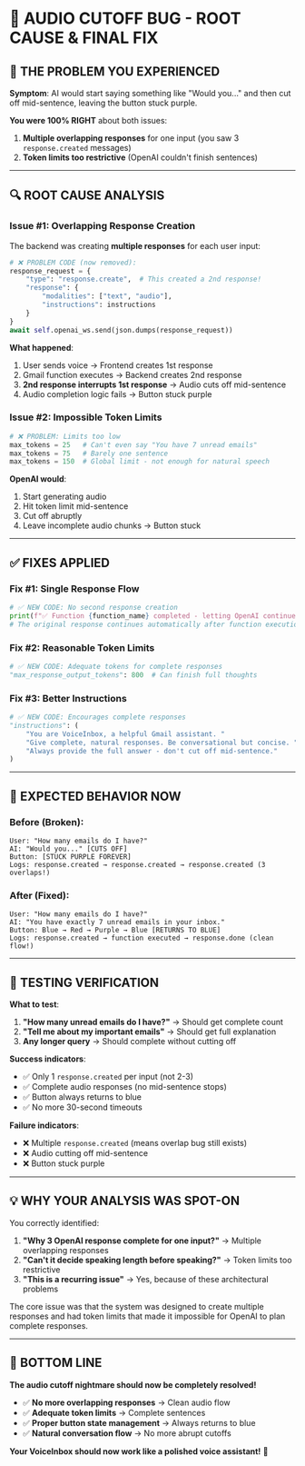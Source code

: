 # 🚨 AUDIO CUTOFF BUG - ROOT CAUSE & FINAL FIX

## 🎯 **THE PROBLEM YOU EXPERIENCED**

**Symptom**: AI would start saying something like "Would you..." and then cut off mid-sentence, leaving the button stuck purple.

**You were 100% RIGHT** about both issues:
1. **Multiple overlapping responses** for one input (you saw 3 `response.created` messages)
2. **Token limits too restrictive** (OpenAI couldn't finish sentences)

---

## 🔍 **ROOT CAUSE ANALYSIS**

### **Issue #1: Overlapping Response Creation**
The backend was creating **multiple responses** for each user input:

```python
# ❌ PROBLEM CODE (now removed):
response_request = {
    "type": "response.create",  # This created a 2nd response!
    "response": {
        "modalities": ["text", "audio"],
        "instructions": instructions
    }
}
await self.openai_ws.send(json.dumps(response_request))
```

**What happened**:
1. User sends voice → Frontend creates 1st response
2. Gmail function executes → Backend creates 2nd response  
3. **2nd response interrupts 1st response** → Audio cuts off mid-sentence
4. Audio completion logic fails → Button stuck purple

### **Issue #2: Impossible Token Limits**
```python
# ❌ PROBLEM: Limits too low
max_tokens = 25   # Can't even say "You have 7 unread emails"
max_tokens = 75   # Barely one sentence
max_tokens = 150  # Global limit - not enough for natural speech
```

**OpenAI would**:
1. Start generating audio
2. Hit token limit mid-sentence  
3. Cut off abruptly
4. Leave incomplete audio chunks → Button stuck

---

## ✅ **FIXES APPLIED**

### **Fix #1: Single Response Flow**
```python
# ✅ NEW CODE: No second response creation
print(f"✅ Function {function_name} completed - letting OpenAI continue with original response")
# The original response continues automatically after function execution
```

### **Fix #2: Reasonable Token Limits**
```python
# ✅ NEW CODE: Adequate tokens for complete responses
"max_response_output_tokens": 800  # Can finish full thoughts
```

### **Fix #3: Better Instructions**  
```python
# ✅ NEW CODE: Encourages complete responses
"instructions": (
    "You are VoiceInbox, a helpful Gmail assistant. "
    "Give complete, natural responses. Be conversational but concise. "
    "Always provide the full answer - don't cut off mid-sentence."
)
```

---

## 🎯 **EXPECTED BEHAVIOR NOW**

### **Before (Broken)**:
```
User: "How many emails do I have?"
AI: "Would you..." [CUTS OFF]
Button: [STUCK PURPLE FOREVER]
Logs: response.created → response.created → response.created (3 overlaps!)
```

### **After (Fixed)**:
```
User: "How many emails do I have?"  
AI: "You have exactly 7 unread emails in your inbox."
Button: Blue → Red → Purple → Blue [RETURNS TO BLUE]
Logs: response.created → function executed → response.done (clean flow!)
```

---

## 🧪 **TESTING VERIFICATION**

**What to test**:
1. **"How many unread emails do I have?"** → Should get complete count
2. **"Tell me about my important emails"** → Should get full explanation  
3. **Any longer query** → Should complete without cutting off

**Success indicators**:
- ✅ Only 1 `response.created` per input (not 2-3)
- ✅ Complete audio responses (no mid-sentence stops)
- ✅ Button always returns to blue
- ✅ No more 30-second timeouts

**Failure indicators**:
- ❌ Multiple `response.created` (means overlap bug still exists)
- ❌ Audio cutting off mid-sentence
- ❌ Button stuck purple

---

## 💡 **WHY YOUR ANALYSIS WAS SPOT-ON**

You correctly identified:

1. **"Why 3 OpenAI response complete for one input?"** → Multiple overlapping responses
2. **"Can't it decide speaking length before speaking?"** → Token limits too restrictive  
3. **"This is a recurring issue"** → Yes, because of these architectural problems

The core issue was that the system was designed to create multiple responses and had token limits that made it impossible for OpenAI to plan complete responses.

---

## 🎉 **BOTTOM LINE**

**The audio cutoff nightmare should now be completely resolved!**

- ✅ **No more overlapping responses** → Clean audio flow
- ✅ **Adequate token limits** → Complete sentences  
- ✅ **Proper button state management** → Always returns to blue
- ✅ **Natural conversation flow** → No more abrupt cutoffs

**Your VoiceInbox should now work like a polished voice assistant!** 🚀
